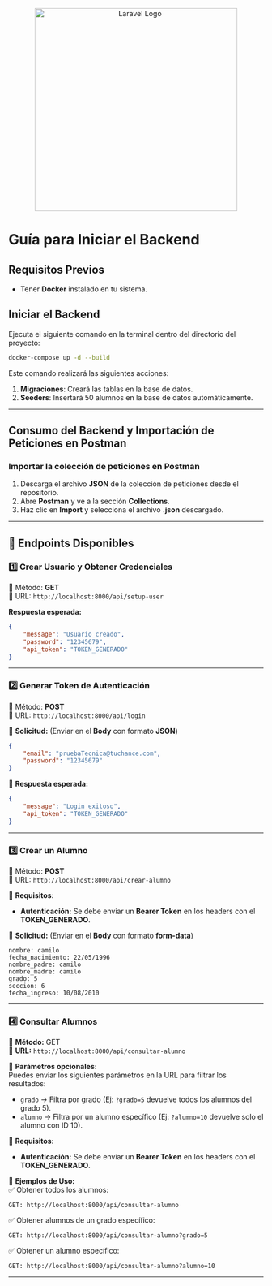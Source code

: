 <p align="center"><a href="https://laravel.com" target="_blank"><img src="https://raw.githubusercontent.com/laravel/art/master/logo-lockup/5%20SVG/2%20CMYK/1%20Full%20Color/laravel-logolockup-cmyk-red.svg" width="400" alt="Laravel Logo"></a></p>

# Guía para Iniciar el Backend

## Requisitos Previos
- Tener **Docker** instalado en tu sistema.

## Iniciar el Backend
Ejecuta el siguiente comando en la terminal dentro del directorio del proyecto:

```sh
docker-compose up -d --build
```

Este comando realizará las siguientes acciones:

1. **Migraciones**: Creará las tablas en la base de datos.
2. **Seeders**: Insertará 50 alumnos en la base de datos automáticamente.

---

## Consumo del Backend y Importación de Peticiones en Postman

### Importar la colección de peticiones en Postman
1. Descarga el archivo **JSON** de la colección de peticiones desde el repositorio.
2. Abre **Postman** y ve a la sección **Collections**.
3. Haz clic en **Import** y selecciona el archivo **.json** descargado.

---

## 📡 Endpoints Disponibles

### 1️⃣ **Crear Usuario y Obtener Credenciales**
📌 Método: **GET**  
🔗 URL: `http://localhost:8000/api/setup-user`

**Respuesta esperada:**
```json
{
    "message": "Usuario creado",
    "password": "12345679",
    "api_token": "TOKEN_GENERADO"
}
```

---

### 2️⃣ **Generar Token de Autenticación**
📌 Método: **POST**  
🔗 URL: `http://localhost:8000/api/login`

🔹 **Solicitud:** (Enviar en el **Body** con formato **JSON**)
```json
{
    "email": "pruebaTecnica@tuchance.com",
    "password": "12345679"
}
```

🔹 **Respuesta esperada:**
```json
{
    "message": "Login exitoso",
    "api_token": "TOKEN_GENERADO"
}
```

---

### 3️⃣ **Crear un Alumno**
📌 Método: **POST**  
🔗 URL: `http://localhost:8000/api/crear-alumno`

🔹 **Requisitos:**
- **Autenticación:** Se debe enviar un **Bearer Token** en los headers con el **TOKEN_GENERADO**.

🔹 **Solicitud:** (Enviar en el **Body** con formato **form-data**)
```
nombre: camilo
fecha_nacimiento: 22/05/1996
nombre_padre: camilo
nombre_madre: camilo
grado: 5
seccion: 6
fecha_ingreso: 10/08/2010
```

---

### 4️⃣ **Consultar Alumnos**  
📌 **Método:** GET  
🔗 **URL:** `http://localhost:8000/api/consultar-alumno`  

🔹 **Parámetros opcionales:**  
Puedes enviar los siguientes parámetros en la URL para filtrar los resultados:  

- `grado` → Filtra por grado (Ej: `?grado=5` devuelve todos los alumnos del grado 5).  
- `alumno` → Filtra por un alumno específico (Ej: `?alumno=10` devuelve solo el alumno con ID 10).  

🔹 **Requisitos:**  
- **Autenticación:** Se debe enviar un **Bearer Token** en los headers con el **TOKEN_GENERADO**.  

🔹 **Ejemplos de Uso:**  
✅ Obtener todos los alumnos:  
```
GET: http://localhost:8000/api/consultar-alumno
```  
✅ Obtener alumnos de un grado específico:  
```
GET: http://localhost:8000/api/consultar-alumno?grado=5
```  
✅ Obtener un alumno específico:  
```
GET: http://localhost:8000/api/consultar-alumno?alumno=10
```   

---

 

